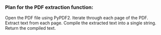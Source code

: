 ### Plan for the PDF extraction function:

Open the PDF file using PyPDF2.
Iterate through each page of the PDF.
Extract text from each page.
Compile the extracted text into a single string.
Return the compiled text.
